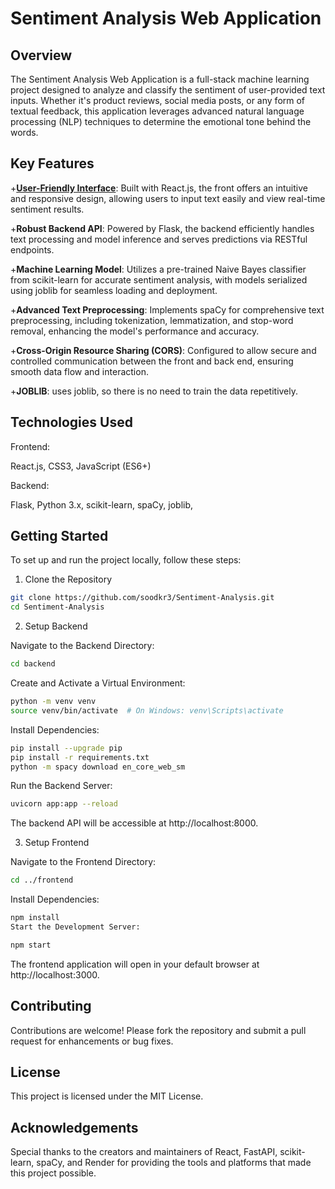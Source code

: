 # Sentiment Analysis Web Application

## Overview
The Sentiment Analysis Web Application is a full-stack machine learning project designed to analyze and classify the sentiment of user-provided text inputs. Whether it's product reviews, social media posts, or any form of textual feedback, this application leverages advanced natural language processing (NLP) techniques to determine the emotional tone behind the words.

## Key Features
+<u>**User-Friendly Interface**</u>: Built with React.js, the front offers an intuitive and responsive design, allowing users to input text easily and view real-time sentiment results.

+**Robust Backend API**: Powered by Flask, the backend efficiently handles text processing and model inference and serves predictions via RESTful endpoints.

+**Machine Learning Model**: Utilizes a pre-trained Naive Bayes classifier from scikit-learn for accurate sentiment analysis, with models serialized using joblib for seamless loading and deployment.

+**Advanced Text Preprocessing**: Implements spaCy for comprehensive text preprocessing, including tokenization, lemmatization, and stop-word removal, enhancing the model's performance and accuracy.

+**Cross-Origin Resource Sharing (CORS)**: Configured to allow secure and controlled communication between the front and back end, ensuring smooth data flow and interaction.

+**JOBLIB**: uses joblib, so there is no need to train the data repetitively.

## Technologies Used
Frontend:

React.js,
 CSS3,
 JavaScript (ES6+)

Backend:

Flask,
 Python 3.x,
 scikit-learn,
 spaCy,
 joblib,


## Getting Started
To set up and run the project locally, follow these steps:

1. Clone the Repository

```bash
git clone https://github.com/soodkr3/Sentiment-Analysis.git
cd Sentiment-Analysis
```

2. Setup Backend

Navigate to the Backend Directory:

```bash
cd backend
```
Create and Activate a Virtual Environment:

```bash
python -m venv venv
source venv/bin/activate  # On Windows: venv\Scripts\activate
```

Install Dependencies:

```bash
pip install --upgrade pip
pip install -r requirements.txt
python -m spacy download en_core_web_sm
```
Run the Backend Server:

```bash
uvicorn app:app --reload
```
The backend API will be accessible at http://localhost:8000.

3. Setup Frontend
   
Navigate to the Frontend Directory:

```bash
cd ../frontend
```
Install Dependencies:

```bash
npm install
Start the Development Server:
```

```bash
npm start
```
The frontend application will open in your default browser at http://localhost:3000.

## Contributing
Contributions are welcome! Please fork the repository and submit a pull request for enhancements or bug fixes.

## License
This project is licensed under the MIT License.

## Acknowledgements
Special thanks to the creators and maintainers of React, FastAPI, scikit-learn, spaCy, and Render for providing the tools and platforms that made this project possible.


